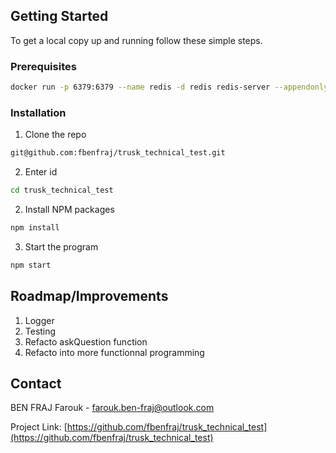 <!-- GETTING STARTED -->

## Getting Started

To get a local copy up and running follow these simple steps.

### Prerequisites

```sh
docker run -p 6379:6379 --name redis -d redis redis-server --appendonly yes
```

### Installation

1. Clone the repo

```sh
git@github.com:fbenfraj/trusk_technical_test.git
```

2. Enter id
```sh
cd trusk_technical_test
```

2. Install NPM packages

```sh
npm install
```

3. Start the program

```sh
npm start
```

<!-- ROADMAP -->

## Roadmap/Improvements

1. Logger
2. Testing
3. Refacto askQuestion function
4. Refacto into more functionnal programming

<!-- CONTACT -->

## Contact

BEN FRAJ Farouk - farouk.ben-fraj@outlook.com

Project Link: [https://github.com/fbenfraj/trusk_technical_test](https://github.com/fbenfraj/trusk_technical_test)
